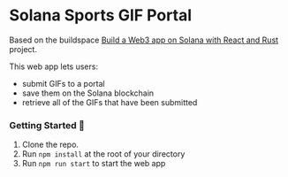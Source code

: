 # Solana Sports GIF Portal

Based on the buildspace [Build a Web3 app on Solana with React and Rust](https://buildspace.so/p/build-solana-web3-app) project.

This web app lets users:
* submit GIFs to a portal
* save them on the Solana blockchain
* retrieve all of the GIFs that have been submitted

### **Getting Started 👋**

1. Clone the repo.
2. Run `npm install` at the root of your directory
3. Run `npm run start` to start the web app
